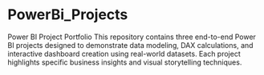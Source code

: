 # PowerBi_Projects
Power BI Project Portfolio This repository contains three end-to-end Power BI projects designed to demonstrate data modeling, DAX calculations,  and interactive dashboard creation using real-world datasets. Each project highlights specific business insights and visual storytelling techniques.
